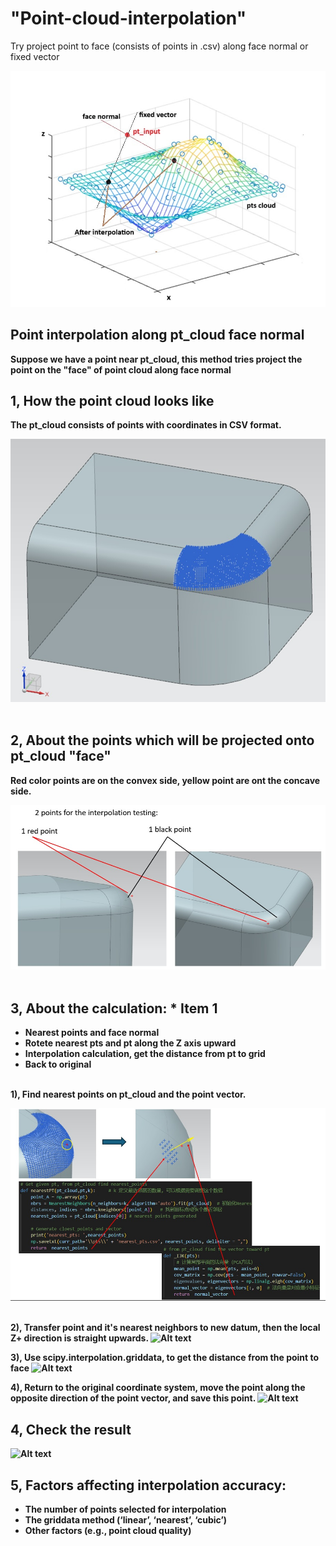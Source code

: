 # "Point-cloud-interpolation"
Try project point to face (consists of points in .csv) along face normal or fixed vector

<p align="center">
<img src=https://github.com/Plus-1000/Point-cloud-interpolation/blob/main/pic/p0.jpg width="600" >
<b>


## Point interpolation along pt_cloud face normal
Suppose we have a point near pt_cloud, this method tries project the point on the "face" of point cloud along face normal

## 1, How the point cloud looks like
The pt_cloud consists of points with coordinates in CSV format.
<p align="center">
<img src=https://github.com/Plus-1000/Point-cloud-interpolation/blob/main/pic/p1.jpg width="600" >
<b>
&nbsp;<br>

## 2, About the points which will be projected onto pt_cloud "face"
Red color points are on the convex side, yellow point are ont the concave side. 

<p align="center">
<img src=https://github.com/Plus-1000/Point-cloud-interpolation/blob/main/pic/p2.jpg width="600" >
<b>
&nbsp;<br>

## 3, About the calculation: * Item 1
* Nearest points and face normal
* Rotete nearest pts and pt along the Z axis upward
* Interpolation calculation, get the distance from pt to grid
* Back to original 



&nbsp;<br>
 1), Find nearest points on pt_cloud and the point vector.
<p align="center">
<img src=https://github.com/Plus-1000/Point-cloud-interpolation/blob/main/pic/p3_1.jpg width="600" >
<b>
&nbsp;<br>

 
 2), Transfer point and it's nearest neighbors to new datum, then the local Z+ direction is straight upwards.
![Alt text](image-15.png)
 
 3), Use scipy.interpolation.griddata, to get the distance from the point to face 
![Alt text](image-17.png)
  
 4), Return to the original coordinate system, move the point along the opposite direction of the point vector, and save this point.
![Alt text](image-18.png)
 
## 4, Check the result
![Alt text](image-19.png)

## 5, Factors affecting interpolation accuracy:
* The number of points selected for interpolation
* The griddata method (‘linear’, ‘nearest’, ‘cubic’)
* Other factors (e.g., point cloud quality)
